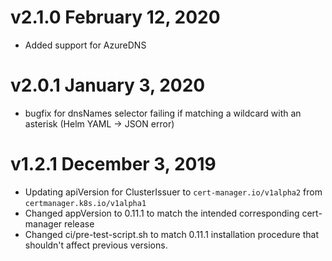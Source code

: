 # v2.1.0 February 12, 2020
- Added support for AzureDNS

# v2.0.1 January 3, 2020
- bugfix for dnsNames selector failing if matching a wildcard with an asterisk (Helm YAML -> JSON error)

# v1.2.1 December 3, 2019
- Updating apiVersion for ClusterIssuer to `cert-manager.io/v1alpha2` from `certmanager.k8s.io/v1alpha1`
- Changed appVersion to 0.11.1 to match the intended corresponding cert-manager release
- Changed ci/pre-test-script.sh to match 0.11.1 installation procedure that shouldn't affect previous versions.
